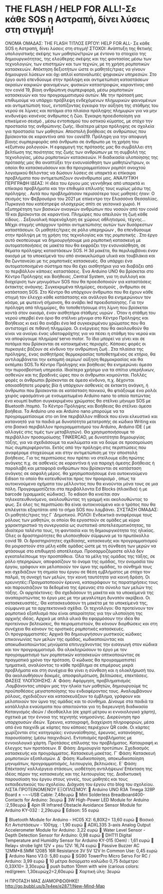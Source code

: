 # THE FLASH / HELP FOR ALL!-Σε κάθε SOS  η Αστραπή, δίνει  λύσεις στη στιγμή!
ΟΝΟΜΑ ΟΜΑΔΑΣ: THE FLASH
ΤΙΤΛΟΣ ΕΡΓΟΥ:  HELP FOR ALL- Σε κάθε SOS  η Αστραπή, δίνει  λύσεις στη στιγμή! 
ΣΤΟΧΟΙ: 
Ανάπτυξη της θετικής υπολογιστικής σκέψης των μαθητών/τριών με έντονο το στοιχείο της δημιουργικότητας, της ελεύθερης σκέψης και της φαντασίας μέσω των τεχνολογιών, των επιστημών και των τεχνών, με τη χρήση ρομποτικών κατασκευών. Απόκτηση δεξιοτήτων ώστε οι μαθητές/τριες να γίνουν δημιουργοί λύσεων και όχι απλοί καταναλωτές ψηφιακών υπηρεσιών. 
Στο έργο αυτό επενδύουμε στην πρόληψη και αντιμετώπιση καταστάσεων ακραίων καιρικών φαινομένων, φυσικών καταστροφών, καραντίνας από τον covid 19, βίαιη ανθρώπινη συμπεριφορά, μέσω ρομποτικών κατασκευών και του προγραμματισμού αυτών.
Με την πρότασή μας επιθυμούμε να  υπάρχει  πρόβλεψη  ενδεχόμενων πλημυρικών φαινομένων  και αντιμετώπισή τους, εντοπίζοντας έγκαιρα την  αύξηση της  στάθμης  του νερού σε λίμνες και ποτάμια  στα πλαίσια πρόληψης πλημυρών για να μην κινδυνέψει  κανένας άνθρωπος ή ζώο.
Έγκαιρη  προειδοποίηση για επικείμενο σεισμό , μέσω  εντοπισμού  του οστικού κύματος, με στόχο την προστασία της ανθρώπινης ζωής.  Ιδιαίτερα μέτρα  πρόληψης σε σχολεία για προστασία των μαθητών.
Αποστολή βοήθειας σε ανθρώπους που βρίσκονται σε καραντίνα από τον covid19.
Πρόληψη για την αποφυγή  βίαιης συμπεριφοράς από άνθρωπο σε άνθρωπο με τη χρήση του «έξυπνου ρολογιού».
Η εφαρμογή της πρότασής μας θα συμβάλλει στη βελτίωση της ποιότητας της ζωής των ανθρώπων με τη συμβολή της τεχνολογίας, μέσω ρομποτικών κατασκευών.
Η διαδικασία υλοποίησης  της  πρότασής μας θα αναπτύξει την ενσυναίσθηση των μαθητών/τριων, οι οποίοι θα κατασκευάσουν και θα προγραμματίσουν  ρομπότ  ανοιχτού λογισμικού θέλοντας να δώσουν λύσεις σε υπαρκτά κι επίκαιρα προβλήματα που αντιμετωπίζουν συνάνθρωποί μας.
ΑΝΑΛΥΤΙΚΗ ΠΕΡΙΓΡΑΦΗ ΙΔΕΑΣ:  Η ιδέα του έργου μας γεννήθηκε από υπαρκτά κι επίκαιρα  προβλήματα  και την επιθυμία επίλυσής τους κυρίως μέσω της πρόληψης .  Αυτά που προβλημάτισαν περισσότερο τους μαθητές ήταν: Ο σεισμός  τον Φεβρουάριο του 2021 με επίκεντρο την Ελασσόνα  Θεσσαλίας. Πυρκαγιά  που κατέστρεψε ολοσχερώς  σπίτι σε γειτονικό χωριό. Η εξυπηρέτηση των βασικών αναγκών ανθρώπων που νοσούν από τον covid 19  και βρίσκονται σε καραντίνα.  Πλημύρες που απειλούν τη ζωή κάθε είδους. . Σεξουαλική παρενόχληση σε χώρους αθλητισμού, τέχνης…  Μέχρι στιγμής  υπάρχουν  τρόποι  αντιμετώπισης  αυτών των δυσάρεστων καταστάσεων. Οι μαθητές/τριες  σε ρόλο υπερηρώων , θα επενδύσουμε στην πρόληψη με τη χρήση της τεχνολογίας και της ρομποτικής . 
Στο έργο αυτό σκοπεύουμε να δημιουργήσουμε μια ρομποτική κατασκευή με αυτοματοποιήσεις σε μακέτα που  θα εκφράζει την ενσυναίσθηση, σε θέματα πρόληψης καταστάσεων SOS.  Η 3d μακέτα, θα περιλαμβάνει  έναν οικισμό με τα υποκείμενά του  από ανακυκλώσιμα υλικά και τουβλάκια  και θα ζωντανεύει με τις ρομποτικές κατασκευές. Θα υπάρχει ένα αυτοματοποιημένο σύστημα  που θα έχει αισθητήρια  για να διαβάζει  από το περιβάλλον κάποιες καταστάσεις.    Ένα  Arduino UNO  θα βρίσκεται  στο Κέντρο Πρόληψης και Βοήθειας ,Central System,  για τη συλλογή και διαχείριση των μηνυμάτων SOS  που θα προειδοποιούν για καταστάσεις έκτακτης ανάγκης. Συγκεκριμένα πλημύρες, σεισμούς , άνθρωποι σε  κατάσταση SOS.   Στο Κέντρο θα υπάρχουν άνθρωποι που θα  έχουν κάθε στιγμή τον  έλεγχο κάθε κατάστασης και ανάλογα θα ενημερώνουν τον κόσμο, με φωτεινή σήμανση, θα ανάβει led προειδοποίησης.
 Για την πρόληψη από πλημμύρες, θα τοποθετήσουμε στη λίμνη που βρίσκεται κοντά στον οικισμό, έναν  αισθητήρα στάθμης  υγρών .  Όταν  η στάθμη του νερού υπερβεί ένα όριο θα στέλνει μήνυμα στο Κέντρο Πρόληψης και Βοήθειας   κι εκεί θα ανάβει ένα  led  συγκεκριμένου χρώματος  που θα αντιστοιχεί σε πιθανή πλημμύρα.  Οι ενέργειες που θα  ακολουθούν  θα είναι να ανοίγει ένας υδατοφράχτης για  να πέσει η στάθμη του νερού και να αποφύγουμε πλημύρα/ servo motor. Το ίδιο μπορεί να γίνει και σε ποτάμια που βρίσκονται  σε κατοικημένες περιοχές.
Κάποιες φορές οι πυρκαγιές  βάζουν σε κίνδυνο την ανθρώπινη ζωή . Στα πλαίσια της πρόληψης,  ένας αισθητήρας θερμοκρασίας τοποθετημένος σε κτήριο, θα αντιλαμβάνεται την εκπομπή αερίων/ αύξηση θερμοκρασίας και θα εκπέμπει SOS.Το Κέντρο  Πρόληψης και βοήθειας θα ενημερώνει άμεσα την πυροσβεστική υπηρεσία.  Ιδιαίτερα χρήσιμο για τα σπίτια υπερήλικων, ασθενών και  τις βραδινές ώρες που οι άνθρωποι κοιμούνται.
Πολλές φορές οι  άνθρωποι βρίσκονται σε  άμεσο κίνδυνο, π.χ. δέχονται οποιασδήποτε μορφής βία ή υπάρχουν  ασθενείς σε έκτακτη  ανάγκη,  ή άνθρωποι που βρίσκονται σε κατάσταση πανικού, θα φτιάξουμε ένα   ρολόι χειρός   υφασμάτινο με  ενσωματωμένο Arduino nano  το οποίο πατώντας ένα κουμπί  button  συγκεκριμένου χρώματος  θα στέλνει μήνυμα SOS με Bluetooth /πομπό. Το Κέντρο Πρόληψης και Βοήθειας θα  στέλνει άμεσα βοήθεια.
Τα Arduino uno  και Arduino nano  μπορούμε να τα προγραμματίσουμε στο on line  περιβάλλον  mBlock που είναι ελκυστικό  και κατανοητό για τα παιδιά με δυνατότητα μετατροπής σε κώδικα Writing   και στο βασικό περιβάλλον προγραμματισμού του Arduino, Arduino IDE ( με αλλαγές  στις  τιμές των μεταβλητών). Θα χρησιμοποιήσουμε το περιβάλλον προσομοίωσης  TINKERCAD, με δυνατότητα δημιουργίας τάξης,    για να σχεδιάσουμε τα κυκλώματα και να δούμε σε προσομοίωση πώς  συμπεριφέρονται.
Εκτός από την πρόληψη στις περιπτώσεις που αναφέραμε  στοχεύουμε και στην αντιμετώπιση με την αποστολή βοήθειας. Για τις περιπτώσεις που πρέπει να στείλουμε είδη πρώτης ανάγκης π.χ. σε ασθενείς  σε καραντίνα ή για παροχή άμεσης βοήθειας ή  παραλαβή  και μεταφορά  ανθρώπων που βρίσκονται σε κατάσταση ανάγκης σε ασφαλή μέρος. θα χρησιμοποιήσουμε ένα  αυτοκινούμενο Edison το οποίο  θα κατευθύνεται   προς τον προορισμό ,  όπως τα αυτοκινούμενα οχήματα του μέλλοντος  που   θα κινούνται μόνα τους σε μια πόλη.  Προγραμματίζεται στα περιβάλλοντα  Ed Blocks (πλακίδια) ή με barcode (γραμμικός κώδικας). Το edison θα κινείται σαν τηλεκατευθυνόμενο, ακολουθώντας τη γραμμή και ακολουθώντας το φως. Σε όλες τις περιπτώσει θα είναι αυτοκινούμενο και ο τρόπος που θα επιλέγεται εξαρτάται από το σήμα SOS που λαμβάνει.
ΣΥΣΤΑΣΗ ΟΜΑΔΑΣ: Οι μαθητές/τριες της Γ ΄Δημοτικού. 
ΡΟΛΟΙ:  Ενδεικτικά αναφέρουμε τους ρόλους των μαθητών, οι οποίοι θα εργαστούν σε ομάδες με κύριο χαρακτηριστικό τη συνεργασία ως συστατικό αποτελεσματικότητας, τα ιδιαίτερα ταλέντα τους, τη φαντασία και τη δημιουργικότητα της ηλικίας.
Όλες οι δραστηριότητες θα υλοποιηθούν σύμφωνα με το πρωτόκολλο
 covid 19. Οι δραστηριότητες σχεδίασης, κατασκευής και προγραμματισμού θα μοιραστούν στα μέλη κάθε ομάδας ώστε με τη σύνθεση των μερών να φτάσουμε στο επιθυμητό αποτέλεσμα. Προσαρμοζόμαστε αλλά δεν εγκαταλείπουμε την προσπάθεια. 
Όλα τα μέλη της ομάδας της τάξης, σε ρόλο ηπερηρώων,  αποφασίζουν  το όνομα της ομάδας, την ονομασία του έργου, γράφουν και μελοποιούν τον ύμνο της ομάδας, το σύνθημά τους  και σχεδιάζουν τη σημαία του έργου σε θέση εμβλήματος με στόχο τον παλμό, τη συνοχή των μελών, την κοινή ταυτότητα για κοινή δράση.
Οι ερευνητές::Πραγματοποιούν έρευνα, καταγράφουν τις παρατηρήσεις τους και παρουσιάζουν τα δεδομένα της έρευνας στο σύνολο των μελών της τάξης.
Οι αρχιτέκτονες: Θα σχεδιάσουν τη μακέτα και τα υποκείμενά της αναπαριστώντας το έργο μας με την μεγαλύτερη δυνατόν ακρίβεια.
Οι κατασκευαστές,: Θα κατασκευάσουν τη μακέτα με τα υποκείμενά της, σύμφωνα με τα αρχιτεκτονικά σχέδια.
Οι τεχνολόγοι: Θα  προτείνουν τον ρομποτικό εξοπλισμό που είναι απαραίτητος για την υλοποίηση της  αρχικής ιδέας. Αρχικά με απλά υλικά θα εφαρμόσουν την ιδέα θα προτείνουν βελτιώσεις, θα πειραματιστούν, θα κάνουν διορθώσεις και στη συνέχεια θα κάνουν τις οριστικές ρομποτικές κατασκευές.         
Οι προγραμματιστές:  Αρχικά θα δημιουργήσουν μυστικούς κώδικες επικοινωνίας των μελών της ομάδας, κωδικοποιώντας και αποκωδικοποιώντας μηνύματα επιτυγχάνοντας την εισαγωγή στον κώδικα και τον προγραμματισμό. Θα ολοκληρώσουν το έργο με τον προγραμματισμό των ρομποτικών κατασκευών οπτικοποιώντας σε πραγματικό χρόνο  την πρόταση. Ο κώδικας θα προγραμματιστεί τμηματικά, αναλύοντας το κάθε πρόβλημα σε επιμέρους μικρά προβλήματα και στη συνέχεια θα γίνει η σύνθεση και η ολοκλήρωσή του. Θα ακολουθήσουν δοκιμές, αποσφαλμάτωση, βελτιώσεις, επεκτάσεις.
ΦΑΣΕΙΣ ΥΛΟΠΟΙΗΣΗΣ: Α΄ Φάση: Αφόρμηση, προβληματισμός .Λαμβάνοντας υπόψιν μας την ηλικία των μαθητών, δημιουργούμε τις προϋποθέσεις μεγιστοποίησης του ενδιαφέροντος τους. Αναλαμβάνουν ρόλους, σχεδιάζουν και κατασκευάζουν το έμβλημα, γράφουν και μελοποιούν τον ύμνο της ομάδας και το σύνθημα. Δίνουμε στα παιδιά τα κατάλληλα εναύσματα που απαιτούνται για τη διερευνητή διαδικασία Καταιγισμός ιδεών / ιδεοθύελλα (σε χαρτί μέτρου κι εννοιολογικό χάρτη), σχετικά με την έννοια της τεχνητής νοημοσύνης. Διερεύνηση προ υπαρχουσών ιδεών. Έρευνα, καταγραφή, διαχείριση πληροφοριών, μέσα από ένα παιχνίδι με κάρτες που κάποιες περιέχουν  QR code. Οι κάρτες χωρίζονται στις κατηγορίες: ενσυναίσθησης, έρευνας, κατανόησης, παρουσίασης (μέσω παιχνιδιών).  Εντοπισμός προβλήματος με εννοιολογικό χάρτη. Προτάσεις επίλυσης του προβλήματος. Καταγραφή κι έλεγχος των προτάσεων.  Β΄ Φάση: Δημιουργία προτύπων. Σχεδιασμός κατασκευής και προγράμματος.  Κατασκευή μακέτας. Γ΄ Φάση:  Κατασκευή ρομποτικών εξοπλισμών. Δ΄ Φάση: Κωδικοποίηση, αποκωδικοποίηση μηνυμάτων, προγραμματισμός, λειτουργία, βελτιώσεις. Ε΄ Φάση: Επέκταση/ καλλιέργεια στάσεων, υιοθέτηση αντιλήψεων/ Επέκταση της ιδέας πέραν της κατασκευής και της λειτουργίας της. Διαδικτυακή παρουσίαση του έργου στους  γονείς, τους μαθητές και  τους εκπαιδευτικούς του σχολείου. Διάχυση του έργου στο blog του σχολείου.
ΛΙΣΤΑ ΠΡΟΤΕΙΝΟΜΕΝΟΥ ΕΞΟΠΛΙΣΜΟΥ:
	Arduino UNO R3A Tmega 328P Board ± ¬¬¬USB Cable: 7,48ευρώ
	Mini Solderless Breadboard400-Contacts for Arduino: 3ευρώ
	3W High-Power LED Module for Arduino :2,59ευρώ
	4pin IR Infrared Obstacle Avoidance Sensor Module for Arduino KY-032  : 2,29ευρώ
	Edison: 55 ευρώ

	Bluetooth Module for Arduino - HC05 Χ2: 6,80Χ2= 13,60 ευρώ
	Βασικό Κιτ Αντιστάσεων - 100τμχ.  : 1,90 ευρώ
	ADXL335 3-axis Analog Output Accelerometer Module for Arduino: 3,22 ευρώ
	Water Level Sensor - Depth Detection Sensor for Arduino: 0,98 ευρώ
	DHT11 Digital Temperature and Humidity Sensor for Arduino KY-015 (Oem) : 1,61 ευρώ
	Relay+ strobe light 12V + psu 12V: 16,74 ευρώ
	Passive Buzzer AC 12MM*8.5MM 12085 16R Resistance 3V 5V 12V In Common Use: 0,45 ευρώ
	Arduino Nano V3.0: 5,80 ευρώ
	SG90 TowerPro Micro Servo For RC / Arduino: 3,99 ευρώ
	10 μέτρα δισύρματο καλώδιο 0,75 διάμετρο: 0,33Χ10= 3,30ευρώ
	push button 10mm with wire (carious colors: red/green: 1,30ευρώχ2=2,60ευρώ
	Χαρτική ύλη: 3ευρώ

Η ΠΡΟΤΑΣΗ ΜΑΣ ΔΙΑΜΟΡΦΩΘΗΚΕ!
http://go.bubbl.us/b7e4ee/e287?/New-Mind-Map
